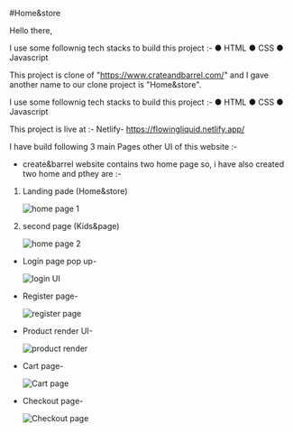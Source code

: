 #Home&store

Hello there,

I use some follownig tech stacks to build this project :-
● HTML
● CSS
● Javascript

This project is clone of "https://www.crateandbarrel.com/" and I gave another name to our clone project is "Home&store".

I use some follownig tech stacks to build this project :-
● HTML
● CSS
● Javascript

This project is live at :-
Netlify- https://flowingliquid.netlify.app/


I have build following 3 main Pages other UI of this website :-

*  create&barrel website contains two  home page so, i have also created two home and pthey are :-

  1. Landing pade  (Home&store) 
  
     ![home page 1](https://user-images.githubusercontent.com/119421686/226376698-1d47f485-7b85-4aa1-9d64-568525b122c9.png)

  2. second page  (Kids&page)
  
     ![home page 2](https://user-images.githubusercontent.com/119421686/226377637-0f50089a-add5-4de6-81a7-ae73b0934e2c.png)

* Login page pop up-

  ![login UI](https://user-images.githubusercontent.com/119421686/226378021-85665daa-4655-4a92-9d0a-7159cb42c195.png)

* Register page-

  ![register page](https://user-images.githubusercontent.com/119421686/226378184-69e18a2f-3476-4dc2-9acf-27a597e24d5b.png)

* Product render UI-

  ![product render](https://user-images.githubusercontent.com/119421686/226378360-e82ebc91-016d-4f62-945b-1c85021bd23b.png)
  
* Cart page-

  ![Cart page](https://user-images.githubusercontent.com/119421686/226378658-ee643d74-92d3-48e8-910a-702c2c9a43b6.png)

* Checkout page-

  ![Checkout page](https://user-images.githubusercontent.com/119421686/226378831-c1645ede-f11a-4059-9097-a145e859888a.png)


  
